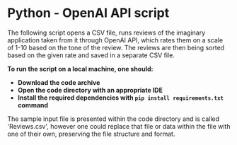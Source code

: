 # Python - OpenAI API script


The following script opens a CSV file, runs reviews of the imaginary application taken from it through OpenAI API, which rates them on a scale of 1-10 based on the tone of the review.
The reviews are then being sorted based on the given rate and saved in a separate CSV file. 


<b>To run the script on a local machine, one should:

<ul>
  <li>Download the code archive</li>
  <li>Open the code directory with an appropriate IDE</li>
  <li>Install the required dependencies with <code>pip install requirements.txt</code> command</li>
</ul>
</b>


The sample input file is presented within the code directory and is called 'Reviews.csv', however one could replace that file or data within the file with one of 
their own, preserving the file structure and format.
